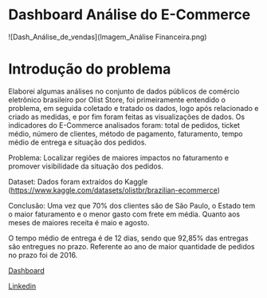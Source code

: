 # Dashboard Análise do E-Commerce

![Dash_Análise_de_vendas](Imagem_Análise Financeira.png)

# Introdução do problema

Elaborei algumas análises no conjunto de dados públicos de comércio eletrônico brasileiro por Olist Store, foi primeiramente entendido o problema, em seguida coletado e tratado os dados, logo após relacionado e criado as medidas, e por fim foram feitas as visualizações de dados. Os indicadores do E-Commerce analisados foram: total de pedidos, ticket médio, número de clientes, método de pagamento, faturamento, tempo médio de entrega e situação dos pedidos.  


Problema: Localizar regiões de maiores impactos no faturamento e promover visibilidade da situação dos pedidos.


Dataset: Dados foram extraídos do Kaggle (https://www.kaggle.com/datasets/olistbr/brazilian-ecommerce)

Conclusão: Uma vez que 70% dos clientes são de São Paulo, o Estado tem o maior faturamento e o menor gasto com frete em média. Quanto aos meses de maiores receita é maio e agosto.

O tempo médio de entrega é de 12 dias, sendo que 92,85% das entregas são entregues no prazo. Referente ao ano de maior quantidade de pedidos no prazo foi de 2016.

[Dashboard](https://app.powerbi.com/view?r=eyJrIjoiZTBiYTE2M2EtZGI5Yy00NmUwLThiOGYtYWNkZWVmYjhiMmI4IiwidCI6ImVmMDhmOTQ4LTMzNzItNDA2OC1hZTVkLTg3M2FhODViZTk5NCJ9)

[Linkedin](https://www.linkedin.com/in/wellington-martins-5a19638b/)

